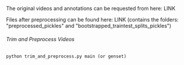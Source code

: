 The original videos and annotations can be requested from here: LINK

Files after preprocessing can be found here: LINK (contains the folders: "preprocessed_pickles" and "bootstrapped_traintest_splits_pickles")

###### Trim and Preprocess Videos
  ```
  python trim_and_preprocess.py main (or genset)
  
  ```
